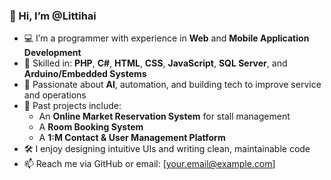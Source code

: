 ### 👋 Hi, I’m @Littihai

- 💻 I’m a programmer with experience in **Web** and **Mobile Application Development**
- 🔧 Skilled in: **PHP**, **C#**, **HTML**, **CSS**, **JavaScript**, **SQL Server**, and **Arduino/Embedded Systems**
- 🧠 Passionate about **AI**, automation, and building tech to improve service and operations
- 📱 Past projects include:  
  - An **Online Market Reservation System** for stall management  
  - A **Room Booking System**  
  - A **1:M Contact & User Management Platform**
- 🛠️ I enjoy designing intuitive UIs and writing clean, maintainable code
- 📫 Reach me via GitHub or email: [your.email@example.com]

<!---
Littihai/Littihai is a ✨ special ✨ repository because its `README.md` (this file) appears on your GitHub profile.
You can click the Preview link to take a look at your changes.
--->
